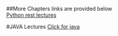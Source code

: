 ##More Chapters links are provided below <br/>
[Python rest lectures](https://drive.google.com/drive/folders/1qWz_OhJY82l7t281fvIzld9jdqmXsnbT?usp=sharing)




#JAVA Lectures
[Click for java](https://drive.google.com/drive/folders/1J2j6D5Hkmrlnvzsc4slQRhe3yFxm-jV1?usp=sharing)
